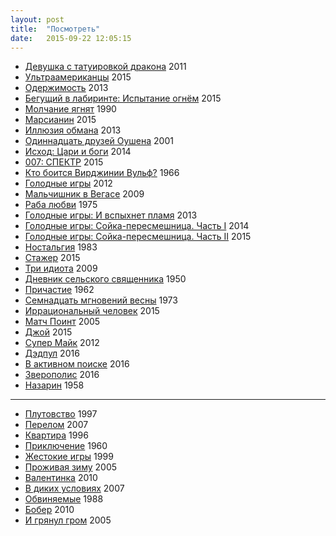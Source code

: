 ```yaml
---
layout: post
title:  "Посмотреть"
date:   2015-09-22 12:05:15
---
```


- [Девушка с татуировкой дракона](http://www.kinopoisk.ru/film/491724/) 2011
- [Ультраамериканцы](http://www.kinopoisk.ru/film/807399/) 2015
- [Одержимость](http://www.kinopoisk.ru/film/725190/) 2013
- [Бегущий в лабиринте: Испытание огнём](http://www.kinopoisk.ru/film/842673/) 2015
- [Молчание ягнят](http://www.kinopoisk.ru/film/345/) 1990
- [Марсианин](http://www.kinopoisk.ru/film/841700/) 2015
- [Иллюзия обмана](http://www.kinopoisk.ru/film/522892/) 2013
- [Одиннадцать друзей Оушена](http://www.kinopoisk.ru/film/770/) 2001
- [Исход: Цари и боги](http://www.kinopoisk.ru/film/484611/) 2014
- [007: СПЕКТР](http://www.kinopoisk.ru/film/678552/) 2015
- [Кто боится Вирджинии Вульф?](http://www.kinopoisk.ru/film/490/) 1966
- [Голодные игры](http://www.kinopoisk.ru/film/468581/) 2012
- [Мальчишник в Вегасе](http://www.kinopoisk.ru/film/426004/) 2009
- [Раба любви](http://www.kinopoisk.ru/film/42030/) 1975
- [Голодные игры: И вспыхнет пламя](http://www.kinopoisk.ru/film/602373/) 2013
- [Голодные игры: Сойка-пересмешница. Часть I](http://www.kinopoisk.ru/film/661911/) 2014
- [Голодные игры: Сойка-пересмешница. Часть II](http://www.kinopoisk.ru/film/663715/) 2015
- [Ностальгия](http://www.kinopoisk.ru/film/46464/) 1983
- [Стажер](http://www.kinopoisk.ru/film/677893/) 2015
- [Три идиота](http://www.kinopoisk.ru/film/423210/) 2009
- [Дневник сельского священника](http://www.kinopoisk.ru/film/94546/) 1950
- [Причастие](http://www.kinopoisk.ru/film/15183/) 1962
- [Семнадцать мгновений весны](http://www.kinopoisk.ru/film/89540/) 1973
- [Иррациональный человек](http://www.kinopoisk.ru/film/840992/) 2015
- [Матч Поинт](http://www.kinopoisk.ru/film/81530/) 2005
- [Джой](http://www.kinopoisk.ru/film/713051/) 2015
- [Супер Майк](http://www.kinopoisk.ru/film/586488/) 2012
- [Дэдпул](http://www.kinopoisk.ru/film/462360/) 2016
- [В активном поиске](http://www.kinopoisk.ru/film/462538/) 2016
- [Зверополис](http://www.kinopoisk.ru/film/775276/) 2016
- [Назарин](http://www.kinopoisk.ru/film/59136/) 1958

***

- [Плутовство](http://www.kinopoisk.ru/film/2989/) 1997
- [Перелом](http://www.kinopoisk.ru/film/220617/) 2007
- [Квартира](http://www.kinopoisk.ru/film/3720/) 1996
- [Приключение](http://www.kinopoisk.ru/film/63930/) 1960
- [Жестокие игры](http://www.kinopoisk.ru/film/12192/) 1999
- [Проживая зиму](http://www.kinopoisk.ru/film/53951/) 2005
- [Валентинка](http://www.kinopoisk.ru/film/404459/) 2010
- [В диких условиях](http://www.kinopoisk.ru/film/252626/) 2007
- [Обвиняемые](http://www.kinopoisk.ru/film/9842/) 1988
- [Бобер](http://www.kinopoisk.ru/film/474521/) 2010
- [И грянул гром](http://www.kinopoisk.ru/film/4473/) 2005

